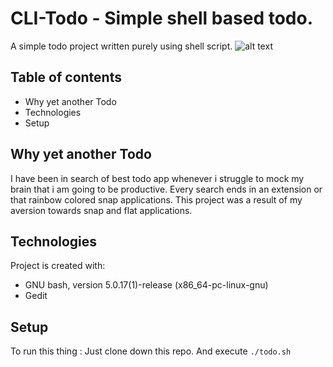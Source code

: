 # CLI-Todo - Simple shell based todo.
A simple todo project written purely using shell script.
![alt text](https://github.com/[username]/[reponame]/blob/[branch]/image.jpg?raw=true)
## Table of contents
* Why yet another Todo
* Technologies
* Setup
## Why yet another Todo
I have been in search of best todo app whenever i struggle to mock my brain that i am going to be productive. Every search ends in an extension or that rainbow colored snap applications. This project was a result of my aversion towards snap and flat applications.
	
## Technologies
Project is created with:
* GNU bash, version 5.0.17(1)-release (x86_64-pc-linux-gnu)
* Gedit
	
## Setup
To run this thing :
Just clone down this repo. And execute `./todo.sh`



